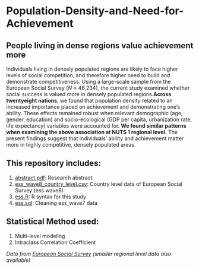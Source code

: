 # Population-Density-and-Need-for-Achievement
## People living in dense regions value achievement more 

Individuals living in densely populated regions are likely to face higher levels of social competition, and therefore higher need to build and demonstrate competitiveness. Using a large-scale sample from the European Social Survey (_N_ = 46,234), the current study examined whether social success is valued more in densely populated regions.**Across twentyeight nations**, we found that population density related to an increased importance placed on achievement and demonstrating one’s ability. These effects remained robust when relevant demographic (age, gender, education) and socio-ecological (GDP per capita, urbanization rate, life expectancy) variables were accounted for. **We found similar patterns when examining the above association at NUTS 1 regional level.** The present findings suggest that individuals’ ability and achievement matter more in highly competitive, densely populated areas.

## This repository includes:
1. [abstract.pdf](https://github.com/yyklee/Population-Density-and-Need-for-Achievement/blob/main/density_achievement_abstract.pdf): Research abstract 
2. [ess_wave8_country_level.csv](https://github.com/yyklee/Population-Density-and-Need-for-Achievement/blob/main/ess_wave8_country_level.csv): Country level data of European Social Survey (ess wave8)
3. [ess.R](https://github.com/yyklee/Population-Density-and-Need-for-Achievement/blob/main/ess.R): R syntax for this study
4. [ess.sql](https://github.com/yyklee/Population-Density-and-Need-for-Achievement/blob/main/ess_clean.sql): Cleaning ess_wave7 data

## Statistical Method used:
1. Multi-level modeling
2. Intraclass Correlation Coefficient

*Data from [European Social Survey](https://www.europeansocialsurvey.org/) (smaller regional level data also available)*
